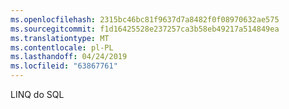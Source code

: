 ```yaml
---
ms.openlocfilehash: 2315bc46bc81f9637d7a8482f0f08970632ae575
ms.sourcegitcommit: f1d16425528e237257ca3b58eb49217a514849ea
ms.translationtype: MT
ms.contentlocale: pl-PL
ms.lasthandoff: 04/24/2019
ms.locfileid: "63867761"
---
```

LINQ do SQL